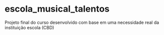 # escola_musical_talentos
Projeto final do curso desenvolvido com base em uma necessidade real da instituição escola (CBD)
